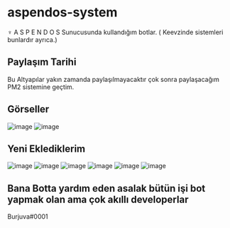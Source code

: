 # aspendos-system
♆ A S P E N D O S  Sunucusunda kullandığım botlar. ( Keevzinde sistemleri bunlardır ayrıca.)
## Paylaşım Tarihi
Bu Altyapılar yakın zamanda paylaşılmayacaktır çok sonra paylaşacağım PM2 sistemine geçtim.


## Görseller
![image](https://user-images.githubusercontent.com/77726399/228127619-73fed238-8826-488d-b239-a8553dc7ba94.png)
![image](https://user-images.githubusercontent.com/77726399/228127709-9a06ac8e-5d64-428e-89e0-169e522a0464.png)


## Yeni Eklediklerim
![image](https://user-images.githubusercontent.com/77726399/228128029-90756c90-7123-4c87-af52-8daebb636c48.png)
![image](https://user-images.githubusercontent.com/77726399/228128067-e00ab05f-760f-447e-bc68-a5a15923fa3d.png)
![image](https://user-images.githubusercontent.com/77726399/228128200-ce75ea37-2b68-4b0f-94b6-22cc971ede53.png)
![image](https://user-images.githubusercontent.com/77726399/229347360-5144b201-36e9-43d0-808d-56216265d976.png)
![image](https://user-images.githubusercontent.com/77726399/229347374-1c3b9fc6-cff8-486b-9a1e-e1b62e7838d0.png)
![image](https://user-images.githubusercontent.com/77726399/229347383-c8c87678-138b-4f31-88cb-6c5a96c06ae7.png)



## Bana Botta yardım eden asalak  bütün işi bot yapmak olan  ama çok akıllı developerlar
Burjuva#0001
